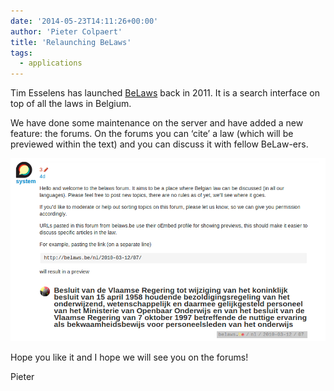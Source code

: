 ```yaml
---
date: '2014-05-23T14:11:26+00:00'
author: 'Pieter Colpaert'
title: 'Relaunching BeLaws'
tags:
  - applications
---
```


Tim Esselens has launched [BeLaws](http://belaws.be) back in 2011. It is a search interface on top of all the laws in Belgium.

We have done some maintenance on the server and have added a new feature: the forums. On the forums you can ‘cite’ a law (which will be previewed within the text) and you can discuss it with fellow BeLaw-ers.

[![Screenshot from 2014-05-23 14:10:01](Screenshot-from-2014-05-23-141001.png)](http://forum.belaws.be/t/welcome-to-the-belaws-forum/6)

Hope you like it and I hope we will see you on the forums!

Pieter
